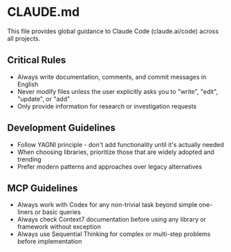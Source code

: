 # CLAUDE.md

This file provides global guidance to Claude Code (claude.ai/code) across all projects.

## Critical Rules

-   Always write documentation, comments, and commit messages in English
-   Never modify files unless the user explicitly asks you to "write", "edit", "update", or "add"
-   Only provide information for research or investigation requests

## Development Guidelines

-   Follow YAGNI principle - don't add functionality until it's actually needed
-   When choosing libraries, prioritize those that are widely adopted and trending
-   Prefer modern patterns and approaches over legacy alternatives

## MCP Guidelines

-   Always work with Codex for any non-trivial task beyond simple one-liners or basic queries
-   Always check Context7 documentation before using any library or framework without exception
-   Always use Sequential Thinking for complex or multi-step problems before implementation
